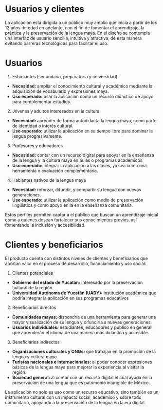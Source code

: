 # Usuarios y clientes
La aplicación está dirigida a un público muy amplio que inicia a partir de los 12 años de edad en adelante, con el fin de fomentar el aprendizaje, la práctica y la preservación de la lengua maya. En el diseño se contempla una interfaz de usuario sencilla, intuitiva y atractiva, de esta manera evitando barreras tecnológicas para facilitar el uso.

# Usuarios
1. Estudiantes (secundaria, preparatoria y universidad)
- **Necesidad:** ampliar el conocimiento cultural y académico mediante la adquisición de vocabulario y expresiones maya.
- **Uso esperado:** usar la aplicación como un recurso didáctico de apoyo para complementar estudios.
2. Jóvenes y adultos interesados en la cultura
- **Necesidad:** aprender de forma autodidacta la lengua maya, como parte de identidad o interés cultural.
- **Uso esperado:** utilizar la aplicación en su tiempo libre para dominar la lengua progresivamente.
3. Profesores y educadores
- **Necesidad:** contar con un recurso digital para apoyar en la enseñanza de la lengua y la cultura maya en aulas o programas académicos.
- **Uso esperado:** integrar la aplicación a las clases, ya sea como una herramienta o evaluación complementaria.
4. Hablantes nativos de la lengua maya
  - **Necesidad:** reforzar, difundir, y compartir su lengua con nuevas generaciones.
  - **Uso esperado:** utilizar la aplicación como medio de preservación lingüística y como apoyo en la en la enseñanza comunitaria.

Estos perfiles permiten captar a el público que buscan un aprendizaje inicial como a quienes desean fortalecer sus conocimientos previos, así fomentando la inclusión y accesibilidad.

# Clientes y beneficiarios
El producto cuenta con distintos niveles de clientes y beneficiarios que aportan valor en el proceso de desarrollo, financiamiento y uso social:
1. Clientes potenciales
- **Gobierno del estado de Yucatán:** interesado por la preservación cultural de la región.
- **Universidad Autónoma de Yucatán (UADY):** institución académica que podría integrar la aplicación en sus programas educativos
2. Beneficiarios directos
- **Comunidades mayas:** dispondría de una herramienta para generar una mayor visualización de su lengua y difundirla a nuevas generaciones
- **Usuarios individuales:** estudiantes, educadores y público en general que aprenderán el idioma de una manera más didáctica y accesible.
3. Beneficiarios indirectos
- **Organizaciones culturales y ONGs:** que trabajan en la promoción de la lengua y cultura maya.
- **Turistas nacionales e internacionales:** al poder conocer expresiones básicas de la lengua maya para mejorar la experiencia al visitar la región.
- **Sociedad general:** al contar con un recurso digital el cual ayuda en la preservación de una lengua que es patrimonio intangible de México.

La aplicación no solo es uso como un recurso educativo, sino también es un instrumento cultural con un impacto social, académico y sobre todo comunitario, apoyando a la preservación de la lengua en la era digital.
